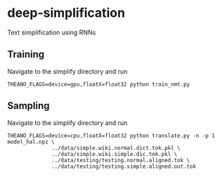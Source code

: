 # deep-simplification
Text simplification using RNNs

## Training
Navigate to the simplify directory and run
```
THEANO_FLAGS=device=gpu,floatX=float32 python train_nmt.py 
```

## Sampling
Navigate to the simplify directory and run
```
THEANO_FLAGS=device=cpu,floatX=float32 python translate.py -n -p 1 model_hal.npz \
              ../data/simple.wiki.normal.dict.tok.pkl \
              ../data/simple.wiki.simple.dic.tok.pkl \
              ../data/testing/testing.normal.aligned.tok \
              ../data/testing/testing.simple.aligned.out.tok
```

